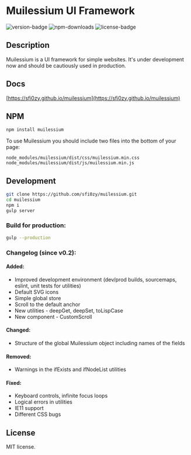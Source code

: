 # Muilessium UI Framework
![version-badge](https://img.shields.io/npm/v/muilessium.svg?style=flat-square&colorB=00b5d6) ![npm-downloads](https://img.shields.io/npm/dt/muilessium.svg?style=flat-square&colorB=00b5d6) ![license-badge](https://img.shields.io/badge/dynamic/json.svg?style=flat-square&label=license&colorB=00b5d6&prefix=&suffix=&query=license&uri=https://raw.githubusercontent.com/sfi0zy/muilessium/master/package.json)

## Description
Muilessium is a UI framework for simple websites. It's under development now and should be cautiously used in production.

## Docs
[https://sfi0zy.github.io/muilessium](https://sfi0zy.github.io/muilessium)

## NPM
```sh
npm install muilessium
```

To use Muilessium you should include two files into the bottom of your page:

```
node_modules/muilessium/dist/css/muilessium.min.css
node_modules/muilessium/dist/js/muilessium.min.js
```

## Development
```sh
git clone https://github.com/sfi0zy/muilessium.git
cd muilessium
npm i
gulp server
```
### Build for production:
```sh
gulp --production
```

### Changelog (since v0.2):
#### Added:
 - Improved development environment (dev/prod builds, sourcemaps, eslint, unit tests for utilities)
 - Default SVG icons
 - Simple global store
 - Scroll to the default anchor
 - New utilities - deepGet, deepSet, toLispCase
 - New component - CustomScroll
#### Changed:
 - Structure of the global Muilessium object including names of the fields
#### Removed:
 - Warnings in the ifExists and ifNodeList utilities
#### Fixed:
 - Keyboard controls, infinite focus loops
 - Logical errors in utilities
 - IE11 support
 - Different CSS bugs


## License
MIT license.

